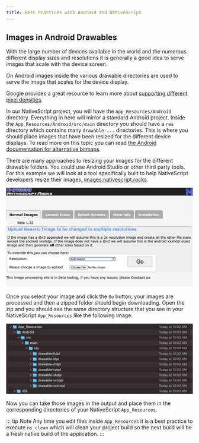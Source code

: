 ```yaml
---
title: Best Practices with Android and NativeScript
---
```


## Images in Android Drawables

With the large number of devices available in the world and the numerous different display sizes and resolutions it is generally a good idea to serve images that scale with the device screen.

On Android images inside the various drawable directories are used to serve the image that scales for the device display.

Google provides a great resource to learn more about [supporting different pixel densities](https://developer.android.com/training/multiscreen/screendensities).

In our NativeScript project, you will have the `App_Resources/Android` directory. Everything in here will mirror a standard Android project. Inside the `App_Resources/Android/src/main` directory you should have a `res` directory which contains many `drawable-...` directories. This is where you should place images that have been resized for the different device displays. To read more on this topic you can read [the Android documentation for alternative bitmaps](https://developer.android.com/training/multiscreen/screendensities#TaskProvideAltBmp).

There are many approaches to resizing your images for the different drawable folders. You could use Android Studio or other third party tools. For this example we will look at a tool specifically built to help NativeScript developers resize their images, [images.nativescript.rocks](https://images.nativescript.rocks/).

![Images NativeScript Rocks Intro](../assets/images/optimization/images.ns.rocks1.png?raw=true 'Images NativeScript Rocks Intro')

Once you select your image and click the `Go` button, your images are processed and then a zipped folder should begin downloading. Open the zip and you should see the same directory structure that you see in your NativeScript `App_Resources` like the following image:

![Images NativeScript Rocks Output](../assets/images/optimization/images.ns.rocks2.png?raw=true 'Images NativeScript Rocks Output')

Now you can take those images in the output and place them in the corresponding directories of your NativeScript `App_Resources`.

::: tip Note
Any time you edit files inside `App_Resources` it is a best practice to execute `ns clean` which will clean your project build so the next build will be a fresh native build of the application.
:::
